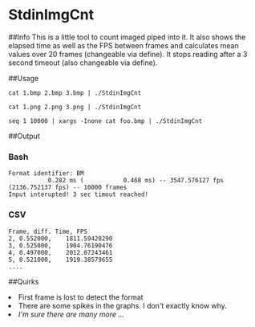 # StdinImgCnt
##Info
This is a little tool to count imaged piped into it.
It also shows the elapsed time as well as the FPS between frames and
calculates mean values over 20 frames (changeable via define).
It stops reading after a 3 second timeout (also changeable via define).

##Usage
```
cat 1.bmp 2.bmp 3.bmp | ./StdinImgCnt
```
```
cat 1.png 2.png 3.png | ./StdinImgCnt
```
```
seq 1 10000 | xargs -Inone cat foo.bmp | ./StdinImgCnt 
```

##Output
### Bash
```
Format identifier: BM
           0.282 ms (           0.468 ms) -- 3547.576127 fps (2136.752137 fps) -- 10000 frames
Input interupted! 3 sec timout reached!
```
### CSV
```
Frame, diff. Time, FPS
2, 0.552000,    1811.59420290
3, 0.525000,    1904.76190476
4, 0.497000,    2012.07243461
5, 0.521000,    1919.38579655
....
```

##Quirks
<li>First frame is lost to detect the format
<li>There are some spikes in the graphs. I don't exactly know why.
<li><i>I'm sure there are many more ...</i>
